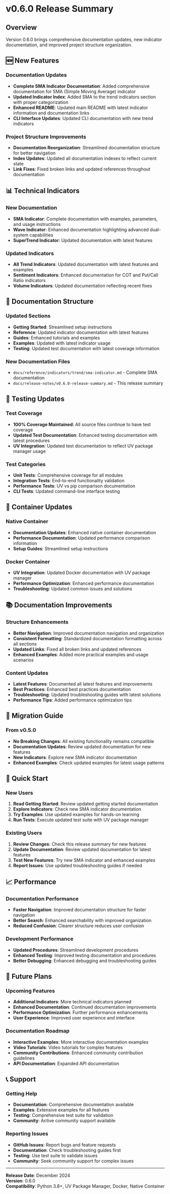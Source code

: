 # v0.6.0 Release Summary

## Overview

Version 0.6.0 brings comprehensive documentation updates, new indicator documentation, and improved project structure organization.

## 🆕 New Features

### Documentation Updates
- **Complete SMA Indicator Documentation**: Added comprehensive documentation for SMA (Simple Moving Average) indicator
- **Updated Indicator Index**: Added SMA to the trend indicators section with proper categorization
- **Enhanced README**: Updated main README with latest indicator information and documentation links
- **CLI Interface Updates**: Updated CLI documentation with new trend indicators

### Project Structure Improvements
- **Documentation Reorganization**: Streamlined documentation structure for better navigation
- **Index Updates**: Updated all documentation indexes to reflect current state
- **Link Fixes**: Fixed broken links and updated references throughout documentation

## 📊 Technical Indicators

### New Documentation
- **SMA Indicator**: Complete documentation with examples, parameters, and usage instructions
- **Wave Indicator**: Enhanced documentation highlighting advanced dual-system capabilities
- **SuperTrend Indicator**: Updated documentation with latest features

### Updated Indicators
- **All Trend Indicators**: Updated documentation with latest features and examples
- **Sentiment Indicators**: Enhanced documentation for COT and Put/Call Ratio indicators
- **Volume Indicators**: Updated documentation reflecting recent fixes

## 🔧 Documentation Structure

### Updated Sections
- **Getting Started**: Streamlined setup instructions
- **Reference**: Updated indicator documentation with latest features
- **Guides**: Enhanced tutorials and examples
- **Examples**: Updated with latest indicator usage
- **Testing**: Updated test documentation with latest coverage information

### New Documentation Files
- `docs/reference/indicators/trend/sma-indicator.md` - Complete SMA documentation
- `docs/release-notes/v0.6.0-release-summary.md` - This release summary

## 🧪 Testing Updates

### Test Coverage
- **100% Coverage Maintained**: All source files continue to have test coverage
- **Updated Test Documentation**: Enhanced testing documentation with latest procedures
- **UV Integration**: Updated test documentation to reflect UV package manager usage

### Test Categories
- **Unit Tests**: Comprehensive coverage for all modules
- **Integration Tests**: End-to-end functionality validation
- **Performance Tests**: UV vs pip comparison documentation
- **CLI Tests**: Updated command-line interface testing

## 🐳 Container Updates

### Native Container
- **Documentation Updates**: Enhanced native container documentation
- **Performance Documentation**: Updated performance comparison information
- **Setup Guides**: Streamlined setup instructions

### Docker Container
- **UV Integration**: Updated Docker documentation with UV package manager
- **Performance Optimization**: Enhanced performance documentation
- **Troubleshooting**: Updated common issues and solutions

## 📚 Documentation Improvements

### Structure Enhancements
- **Better Navigation**: Improved documentation navigation and organization
- **Consistent Formatting**: Standardized documentation formatting across all sections
- **Updated Links**: Fixed all broken links and updated references
- **Enhanced Examples**: Added more practical examples and usage scenarios

### Content Updates
- **Latest Features**: Documented all latest features and improvements
- **Best Practices**: Enhanced best practices documentation
- **Troubleshooting**: Updated troubleshooting guides with latest solutions
- **Performance Tips**: Added performance optimization tips

## 🔄 Migration Guide

### From v0.5.0
- **No Breaking Changes**: All existing functionality remains compatible
- **Documentation Updates**: Review updated documentation for new features
- **New Indicators**: Explore new SMA indicator documentation
- **Enhanced Examples**: Check updated examples for latest usage patterns

## 🚀 Quick Start

### New Users
1. **Read Getting Started**: Review updated getting started documentation
2. **Explore Indicators**: Check new SMA indicator documentation
3. **Try Examples**: Use updated examples for hands-on learning
4. **Run Tests**: Execute updated test suite with UV package manager

### Existing Users
1. **Review Changes**: Check this release summary for new features
2. **Update Documentation**: Review updated documentation for latest features
3. **Test New Features**: Try new SMA indicator and enhanced examples
4. **Report Issues**: Use updated troubleshooting guides if needed

## 📈 Performance

### Documentation Performance
- **Faster Navigation**: Improved documentation structure for faster navigation
- **Better Search**: Enhanced searchability with improved organization
- **Reduced Confusion**: Clearer structure reduces user confusion

### Development Performance
- **Updated Procedures**: Streamlined development procedures
- **Enhanced Testing**: Improved testing documentation and procedures
- **Better Debugging**: Enhanced debugging and troubleshooting guides

## 🔮 Future Plans

### Upcoming Features
- **Additional Indicators**: More technical indicators planned
- **Enhanced Documentation**: Continued documentation improvements
- **Performance Optimization**: Further performance enhancements
- **User Experience**: Improved user experience and interface

### Documentation Roadmap
- **Interactive Examples**: More interactive documentation examples
- **Video Tutorials**: Video tutorials for complex features
- **Community Contributions**: Enhanced community contribution guidelines
- **API Documentation**: Expanded API documentation

## 📞 Support

### Getting Help
- **Documentation**: Comprehensive documentation available
- **Examples**: Extensive examples for all features
- **Testing**: Comprehensive test suite for validation
- **Community**: Active community support available

### Reporting Issues
- **GitHub Issues**: Report bugs and feature requests
- **Documentation**: Check troubleshooting guides first
- **Testing**: Use test suite to validate issues
- **Community**: Seek community support for complex issues

---

**Release Date**: December 2024  
**Version**: 0.6.0  
**Compatibility**: Python 3.8+, UV Package Manager, Docker, Native Container
